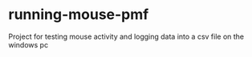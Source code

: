 # running-mouse-pmf
Project for testing mouse activity and logging data into a csv file on the windows pc
